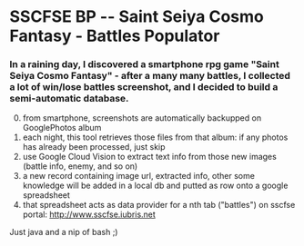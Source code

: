 # SSCFSE BP -- Saint Seiya Cosmo Fantasy - Battles Populator

### In a raining day, I discovered a smartphone rpg game "Saint Seiya Cosmo Fantasy" - after a many many battles, I collected a lot of win/lose battles screenshot, and I decided to build a semi-automatic database.

0. from smartphone, screenshots are automatically backupped on GooglePhotos album
1. each night, this tool retrieves those files from that album: if any photos has already been processed, just skip
2. use Google Cloud Vision to extract text info from those new images (battle info, enemy, and so on)
3. a new record containing image url, extracted info, other some knowledge will be added in a local db and putted as row onto a google spreadsheet
4. that spreadsheet acts as data provider for a nth tab ("battles") on sscfse portal: http://www.sscfse.iubris.net

Just java and a nip of bash ;)
